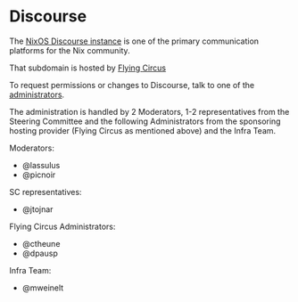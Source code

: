 # Discourse

The [NixOS Discourse instance](https://discourse.nixos.org/) is one of the primary communication platforms for the Nix community.

That subdomain is hosted by [Flying Circus](https://flyingcircus.io/)

To request permissions or changes to Discourse, talk to one of the [administrators](https://discourse.nixos.org/about).

The administration is handled by 2 Moderators, 1-2 representatives from the Steering Committee and the following Administrators from the sponsoring hosting provider (Flying Circus as mentioned above) and the Infra Team.

Moderators:
- @lassulus
- @picnoir

SC representatives:
- @jtojnar

Flying Circus Administrators:
- @ctheune
- @dpausp

Infra Team:
- @mweinelt
